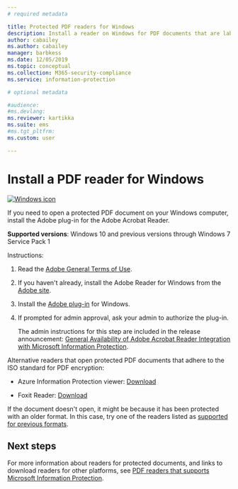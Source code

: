 ```yaml
---
# required metadata

title: Protected PDF readers for Windows
description: Install a reader on Windows for PDF documents that are labeled for classification and protection
author: cabailey
ms.author: cabailey
manager: barbkess
ms.date: 12/05/2019
ms.topic: conceptual
ms.collection: M365-security-compliance
ms.service: information-protection

# optional metadata

#audience:
#ms.devlang:
ms.reviewer: kartikka
ms.suite: ems
#ms.tgt_pltfrm:
ms.custom: user

---
```


# Install a PDF reader for Windows

[![Windows icon](../media/develop/windows-icon.png)](https://go.microsoft.com/fwlink/?linkid=2050049)

If you need to open a protected PDF document on your Windows computer, install the Adobe plug-in for the Adobe Acrobat Reader.

**Supported versions**: Windows 10 and previous versions through Windows 7 Service Pack 1

Instructions: 

1. Read the [Adobe General Terms of Use](https://www.adobe.com/legal/terms.html).

2. If you haven't already, install the Adobe Reader for Windows from the [Adobe site](https://www.adobe.com/).

3. Install the [Adobe plug-in](https://go.microsoft.com/fwlink/?linkid=2050049) for Windows.

4. If prompted for admin approval, ask your admin to authorize the plug-in.
    
    The admin instructions for this step are included in the release announcement: [General Availability of Adobe Acrobat Reader Integration with Microsoft Information Protection](https://techcommunity.microsoft.com/t5/Azure-Information-Protection/General-Availability-of-Adobe-Acrobat-Reader-integration-with/ba-p/298396).

Alternative readers that open protected PDF documents that adhere to the ISO standard for PDF encryption:

- Azure Information Protection viewer: [Download](https://go.microsoft.com/fwlink/?linkid=838993)

- Foxit Reader: [Download](https://www.foxitsoftware.com/pdf-reader/)


If the document doesn't open, it might be because it has been protected with an older format. In this case, try one of the readers listed as [supported for previous formats](protected-pdf-readers.md#support-for-previous-formats).

## Next steps

For more information about readers for protected documents, and links to download readers for other platforms, see [PDF readers that supports Microsoft Information Protection](protected-pdf-readers.md).

